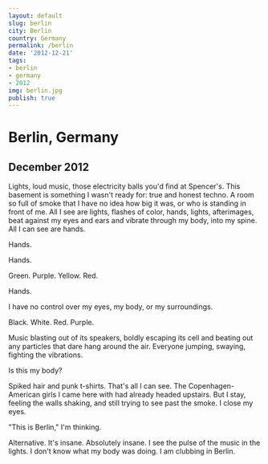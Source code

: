```yaml
---
layout: default
slug: berlin
city: Berlin
country: Germany
permalink: /berlin
date: '2012-12-21'
tags:
- berlin
- germany
- 2012
img: berlin.jpg
publish: true
---
```


# Berlin, Germany
## December 2012

Lights, loud music, those electricity balls you'd find at Spencer's. This basement is something I wasn't ready for: true and honest techno. A room so full of smoke that I have no idea how big it was, or who is standing in front of me. All I see are lights, flashes of color, hands, lights, afterimages, beat against my eyes and ears and vibrate through my body, into my spine. All I can see are hands.

Hands.

Hands.

Green. Purple. Yellow. Red.

Hands.

I have no control over my eyes, my body, or my surroundings.

Black. White. Red. Purple.

Music blasting out of its speakers, boldly escaping its cell and beating out any particles that dare hang around the air. Everyone jumping, swaying, fighting the vibrations.

Is this my body?

Spiked hair and punk t-shirts. That's all I can see. The Copenhagen-American girls I came here with had already headed upstairs. But I stay, feeling the walls shaking, and still trying to see past the smoke. I close my eyes.

"This is Berlin," I'm thinking.

Alternative. It's insane. Absolutely insane. I see the pulse of the music in the lights. I don't know what my body was doing. I am clubbing in Berlin.